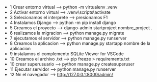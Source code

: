 - 1 Crear entorno virtual      -->       python -m virtualenv .venv
- 2 Activar entorno virtual    -->      .venv\scripts\activate
- 3 Selecionamos el interprete -->      presionamos F1
- 4 Instalamos Django          -->      python -m pip install django
- 5 Creamos el proyecto        -->      django-admin startproject nombre_project .
- 6 realizamos la migracion    -->      python manage.py migrate
- 7 ejecutamos el servidor     -->      python manage.py runserver
- 8 Creamos la aplicacion      -->      python manage.py startapp nombre de la aplicacion
- 9 instalamos el complemento SQLite Viewer for VSCode
- 10 Creamos el archivo .txt   -->      pip freeze > requirements.txt
- 10 crear superusuario        -->      python manage.py createsuperuser
- 11 Ejecutar servidor         -->      python manage.py runserver
- 12 Nn el navegador           -->      http://127.0.0.1:8000/admin/
